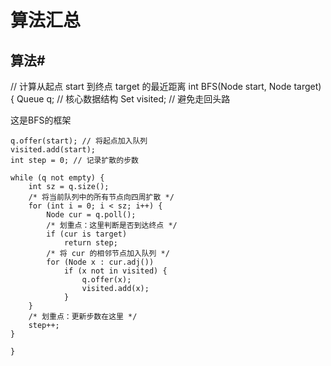 # 算法汇总

## 算法\#

// 计算从起点 start 到终点 target 的最近距离 int BFS\(Node start, Node target\) { Queue q; // 核心数据结构 Set visited; // 避免走回头路

这是BFS的框架

```text
q.offer(start); // 将起点加入队列
visited.add(start);
int step = 0; // 记录扩散的步数

while (q not empty) {
    int sz = q.size();
    /* 将当前队列中的所有节点向四周扩散 */
    for (int i = 0; i < sz; i++) {
        Node cur = q.poll();
        /* 划重点：这里判断是否到达终点 */
        if (cur is target)
            return step;
        /* 将 cur 的相邻节点加入队列 */
        for (Node x : cur.adj())
            if (x not in visited) {
                q.offer(x);
                visited.add(x);
            }
    }
    /* 划重点：更新步数在这里 */
    step++;
}

}
```

